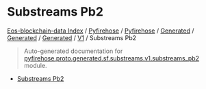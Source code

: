 # Substreams Pb2

[Eos-blockchain-data Index](../../../../../../README.md#eos-blockchain-data-index) /
[Pyfirehose](../../../../../index.md#pyfirehose) /
[Pyfirehose](../../../../../index.md#pyfirehose) /
[Generated](../../../index.md#generated) /
[Generated](../../../index.md#generated) /
[Generated](../../../index.md#generated) /
[V1](./index.md#v1) /
Substreams Pb2

> Auto-generated documentation for [pyfirehose.proto.generated.sf.substreams.v1.substreams_pb2](https://github.com/Krow10/eos-blockchain-data/blob/main/pyfirehose/proto/generated/sf/substreams/v1/substreams_pb2.py) module.

- [Substreams Pb2](#substreams-pb2)

